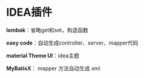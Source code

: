 # IDEA插件

**lombok**：省略get和set，构造函数

**easy code**：自动生成controller、server、mapper代码

**material Theme UI**：idea主题

**MyBatisX**： mapper 方法自动生成 xml